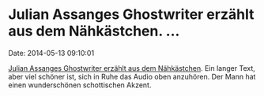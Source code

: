 Julian Assanges Ghostwriter erzählt aus dem Nähkästchen. \...
=============================================================

Date: 2014-05-13 09:10:01

[Julian Assanges Ghostwriter erzählt aus dem
Nähkästchen](http://www.lrb.co.uk/v36/n05/andrew-ohagan/ghosting). Ein
langer Text, aber viel schöner ist, sich in Ruhe das Audio oben
anzuhören. Der Mann hat einen wunderschönen schottischen Akzent.

